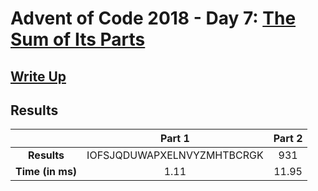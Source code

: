 # Advent of Code 2018 - Day 7: [The Sum of Its Parts](https://adventofcode.com/2018/day/7)

## [Write Up](https://codingap.github.io/advent-of-code/writeups/2018/day07)

## Results

|                  | **Part 1** | **Part 2** |
| :--------------: | :--------: | :--------: |
|   **Results**    | IOFSJQDUWAPXELNVYZMHTBCRGK | 931 |
| **Time (in ms)** | 1.11 | 11.95 |
